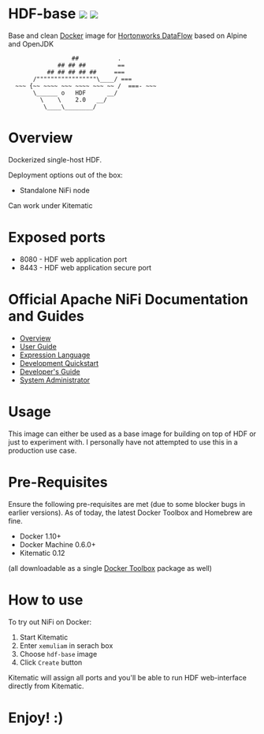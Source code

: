 # HDF-base ![](https://images.microbadger.com/badges/version/xemuliam/hdf-base:2.0.svg) ![](https://images.microbadger.com/badges/image/xemuliam/hdf-base:2.0.svg)
Base and clean [Docker](https://www.docker.com/what-docker) image for [Hortonworks DataFlow](http://hortonworks.com/products/data-center/hdf/) based on Alpine and OpenJDK


                      ##           .
                  ## ## ##         ==
               ## ## ## ## ##     ===
           /"""""""""""""""""\____/ ===
      ~~~ {~~ ~~~~ ~~~ ~~~~ ~~~ ~~ /  ===- ~~~
           \______ o   HDF      __/
             \    \    2.0   __/
              \____\________/


# Overview

Dockerized single-host HDF.

Deployment options out of the box:
- Standalone NiFi node

Can work under Kitematic


# Exposed ports

- 8080 - HDF web application port
- 8443 - HDF web application secure port


# Official Apache NiFi Documentation and Guides

- [Overview](https://nifi.apache.org/docs.html)
- [User Guide](https://nifi.apache.org/docs/nifi-docs/html/user-guide.html)
- [Expression Language](https://nifi.apache.org/docs/nifi-docs/html/expression-language-guide.html)
- [Development Quickstart](https://nifi.apache.org/quickstart.html)
- [Developer's Guide](https://nifi.apache.org/developer-guide.html)
- [System Administrator](https://nifi.apache.org/docs/nifi-docs/html/administration-guide.html)


# Usage

This image can either be used as a base image for building on top of HDF or just to experiment with. I personally have not attempted to use this in a production use case.


# Pre-Requisites
Ensure the following pre-requisites are met (due to some blocker bugs in earlier versions). As of today, the latest Docker Toolbox and Homebrew are fine.

- Docker 1.10+
- Docker Machine 0.6.0+
- Kitematic 0.12

(all downloadable as a single [Docker Toolbox](https://www.docker.com/products/docker-toolbox) package as well)


# How to use

To try out NiFi on Docker:

1. Start Kitematic
2. Enter `xemuliam` in serach box
3. Choose `hdf-base` image
4. Click `Create` button

Kitematic will assign all ports and you'll be able to run HDF web-interface directly from Kitematic.


# Enjoy! :)

